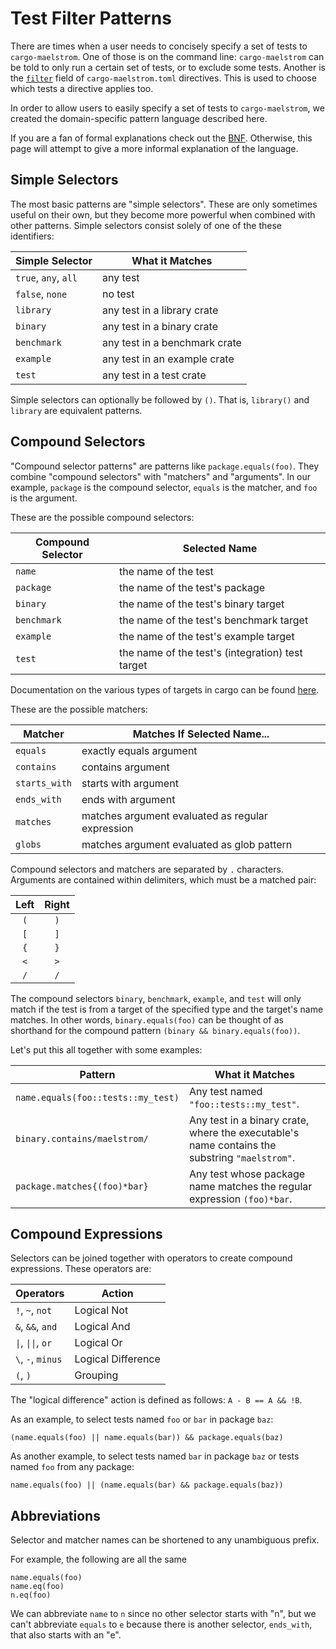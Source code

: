 # Test Filter Patterns

There are times when a user needs to concisely specify a set of tests to
`cargo-maelstrom`. One of those is on the command line: `cargo-maelstrom`
can be told to only run a certain set of tests, or to exclude some tests.
Another is the [`filter`](spec/fields.md#filter) field of `cargo-maelstrom.toml`
directives. This is used to choose which tests a directive applies too.

In order to allow users to easily specify a set of tests to `cargo-maelstrom`,
we created the domain-specific pattern language described here.

If you are a fan of formal explanations check out the [BNF](filter-bnf.md).
Otherwise, this page will attempt to give a more informal explanation of the
language.

## Simple Selectors

The most basic patterns are "simple selectors". These are only sometimes useful
on their own, but they become more powerful when combined with other patterns.
Simple selectors consist solely of one of the these identifiers:

Simple Selector      | What it Matches
---------------------|------------------------------
`true`, `any`, `all` | any test
`false`, `none`      | no test
`library`            | any test in a library crate
`binary`             | any test in a binary crate
`benchmark`          | any test in a benchmark crate
`example`            | any test in an example crate
`test`               | any test in a test crate

Simple selectors can optionally be followed by `()`. That is, `library()` and
`library` are equivalent patterns.

## Compound Selectors

"Compound selector patterns" are patterns like `package.equals(foo)`. They
combine "compound selectors" with "matchers" and "arguments". In our example,
`package` is the compound selector, `equals` is the matcher, and `foo` is the
argument.

These are the possible compound selectors:

Compound Selector    | Selected Name
---------------------|-------------------------------------------------
`name`               | the name of the test
`package`            | the name of the test's package
`binary`             | the name of the test's binary target
`benchmark`          | the name of the test's benchmark target
`example`            | the name of the test's example target
`test`               | the name of the test's (integration) test target

Documentation on the various types of targets in cargo can be found [here](https://doc.rust-lang.org/cargo/reference/cargo-targets.html).

These are the possible matchers:

Matcher       | Matches If Selected Name...
--------------|---------------------------------------------------------------
`equals`      | exactly equals argument
`contains`    | contains argument
`starts_with` | starts with argument
`ends_with`   | ends with argument
`matches`     | matches argument evaluated as regular expression
`globs`       | matches argument evaluated as glob pattern

Compound selectors and matchers are separated by `.` characters. Arguments are
contained within delimiters, which must be a matched pair:

Left | Right
:---:|:----:
`(`  | `)`
`[`  | `]`
`{`  | `}`
`<`  | `>`
`/`  | `/`

The compound selectors `binary`, `benchmark`, `example`, and `test` will only
match if the test is from a target of the specified type and the target's name
matches. In other words, `binary.equals(foo)` can be thought of as shorthand
for the compound pattern `(binary && binary.equals(foo))`.

Let's put this all together with some examples:

Pattern                            | What it Matches
-----------------------------------|----------------
`name.equals(foo::tests::my_test)` | Any test named `"foo::tests::my_test"`.
`binary.contains/maelstrom/`       | Any test in a binary crate, where the executable's name contains the substring `"maelstrom"`.
`package.matches{(foo)*bar}`       | Any test whose package name matches the regular expression `(foo)*bar`.

## Compound Expressions

Selectors can be joined together with operators to create compound expressions.
These operators are:

Operators          | Action
-------------------|------------
`!`, `~`, `not`    | Logical Not
`&`, `&&`, `and`   | Logical And
`\|`, `\|\|`, `or` | Logical Or
`\`, `-`, `minus`  | Logical Difference
`(`, `)`           | Grouping

The "logical difference" action is defined as follows: `A - B == A && !B`.

As an example,
to select tests named `foo` or `bar` in package `baz`:
```maelstrom-test-pattern
(name.equals(foo) || name.equals(bar)) && package.equals(baz)
```

As another example, to select tests named `bar` in package `baz` or tests named
`foo` from any package:
```maelstrom-test-pattern
name.equals(foo) || (name.equals(bar) && package.equals(baz))
```

## Abbreviations

Selector and matcher names can be shortened to any unambiguous prefix.

For example, the following are all the same
```maelstrom-test-pattern
name.equals(foo)
name.eq(foo)
n.eq(foo)
```

We can abbreviate `name` to `n` since no other selector starts with "n", but we
can't abbreviate `equals` to `e` because there is another selector, `ends_with`,
that also starts with an "e".
